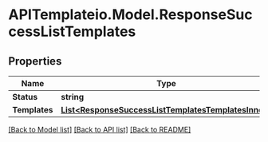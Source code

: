 # APITemplateio.Model.ResponseSuccessListTemplates

## Properties

Name | Type | Description | Notes
------------ | ------------- | ------------- | -------------
**Status** | **string** |  | [optional] 
**Templates** | [**List&lt;ResponseSuccessListTemplatesTemplatesInner&gt;**](ResponseSuccessListTemplatesTemplatesInner.md) |  | [optional] 

[[Back to Model list]](../README.md#documentation-for-models) [[Back to API list]](../README.md#documentation-for-api-endpoints) [[Back to README]](../README.md)

